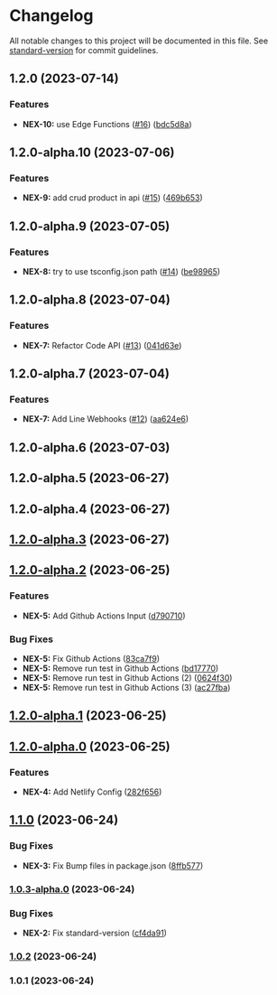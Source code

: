 # Changelog

All notable changes to this project will be documented in this file. See [standard-version](https://github.com/conventional-changelog/standard-version) for commit guidelines.

## 1.2.0 (2023-07-14)


### Features

* **NEX-10:** use Edge Functions ([#16](https://github.com/Top-Weerapat-Mungmee/next-advanced-apollo-starter/issues/16)) ([bdc5d8a](https://github.com/Top-Weerapat-Mungmee/next-advanced-apollo-starter/commit/bdc5d8afbc36a65dd4a0b4a0ca5746bfe80007fd))

## 1.2.0-alpha.10 (2023-07-06)


### Features

* **NEX-9:** add crud product in api ([#15](https://github.com/Top-Weerapat-Mungmee/next-advanced-apollo-starter/issues/15)) ([469b653](https://github.com/Top-Weerapat-Mungmee/next-advanced-apollo-starter/commit/469b6535b912bacc0d60b1e19cde0cd04f5b660a))

## 1.2.0-alpha.9 (2023-07-05)


### Features

* **NEX-8:** try to use tsconfig.json path ([#14](https://github.com/Top-Weerapat-Mungmee/next-advanced-apollo-starter/issues/14)) ([be98965](https://github.com/Top-Weerapat-Mungmee/next-advanced-apollo-starter/commit/be989655e8f800379b59dbba1ab30a09de0a473b))

## 1.2.0-alpha.8 (2023-07-04)


### Features

* **NEX-7:** Refactor Code API ([#13](https://github.com/Top-Weerapat-Mungmee/next-advanced-apollo-starter/issues/13)) ([041d63e](https://github.com/Top-Weerapat-Mungmee/next-advanced-apollo-starter/commit/041d63e3b9530c87b7fbe8432e6bb4a37c841264))

## 1.2.0-alpha.7 (2023-07-04)


### Features

* **NEX-7:** Add Line Webhooks ([#12](https://github.com/Top-Weerapat-Mungmee/next-advanced-apollo-starter/issues/12)) ([aa624e6](https://github.com/Top-Weerapat-Mungmee/next-advanced-apollo-starter/commit/aa624e68a4c5373418ce02da8725d4684d55ea92))

## 1.2.0-alpha.6 (2023-07-03)

## 1.2.0-alpha.5 (2023-06-27)

## 1.2.0-alpha.4 (2023-06-27)

## [1.2.0-alpha.3](https://github.com/Top-Weerapat-Mungmee/next-advanced-apollo-starter/compare/v1.2.0-alpha.2...v1.2.0-alpha.3) (2023-06-27)

## [1.2.0-alpha.2](https://github.com/Top-Weerapat-Mungmee/next-advanced-apollo-starter/compare/v1.2.0-alpha.1...v1.2.0-alpha.2) (2023-06-25)


### Features

* **NEX-5:** Add Github Actions Input ([d790710](https://github.com/Top-Weerapat-Mungmee/next-advanced-apollo-starter/commit/d790710e2010e0c8432e317fa7fe733a47c23cb4))


### Bug Fixes

* **NEX-5:** Fix Github Actions ([83ca7f9](https://github.com/Top-Weerapat-Mungmee/next-advanced-apollo-starter/commit/83ca7f9ed6a1ccf271e1662ed1156cf9a5b70c8f))
* **NEX-5:** Remove run test in Github Actions ([bd17770](https://github.com/Top-Weerapat-Mungmee/next-advanced-apollo-starter/commit/bd17770dfcf851cfc114e3b79778e403bbc7ffd5))
* **NEX-5:** Remove run test in Github Actions (2) ([0624f30](https://github.com/Top-Weerapat-Mungmee/next-advanced-apollo-starter/commit/0624f300110aabb832403337cf8833268ef8f29d))
* **NEX-5:** Remove run test in Github Actions (3) ([ac27fba](https://github.com/Top-Weerapat-Mungmee/next-advanced-apollo-starter/commit/ac27fba9f7313e5c62f0fb8ad8092eeeada19e39))

## [1.2.0-alpha.1](https://github.com/Top-Weerapat-Mungmee/next-advanced-apollo-starter/compare/v1.2.0-alpha.0...v1.2.0-alpha.1) (2023-06-25)

## [1.2.0-alpha.0](https://github.com/Top-Weerapat-Mungmee/next-advanced-apollo-starter/compare/v1.1.0...v1.2.0-alpha.0) (2023-06-25)


### Features

* **NEX-4:** Add Netlify Config ([282f656](https://github.com/Top-Weerapat-Mungmee/next-advanced-apollo-starter/commit/282f65639f2ab3b07749a9059412b73f82ebdaa6))

## [1.1.0](https://github.com/Top-Weerapat-Mungmee/next-advanced-apollo-starter/compare/v1.0.3-alpha.0...v1.1.0) (2023-06-24)


### Bug Fixes

* **NEX-3:** Fix Bump files in package.json ([8ffb577](https://github.com/Top-Weerapat-Mungmee/next-advanced-apollo-starter/commit/8ffb5771e8625ddfc16d45f13d90fe2ef00a07ec))

### [1.0.3-alpha.0](https://github.com/Top-Weerapat-Mungmee/next-advanced-apollo-starter/compare/v1.0.2...v1.0.3-alpha.0) (2023-06-24)


### Bug Fixes

* **NEX-2:** Fix standard-version ([cf4da91](https://github.com/Top-Weerapat-Mungmee/next-advanced-apollo-starter/commit/cf4da91b67ca937e5fc1b457ac69846b1224f97e))

### [1.0.2](https://github.com/Top-Weerapat-Mungmee/next-advanced-apollo-starter/compare/v1.0.1...v1.0.2) (2023-06-24)

### 1.0.1 (2023-06-24)
